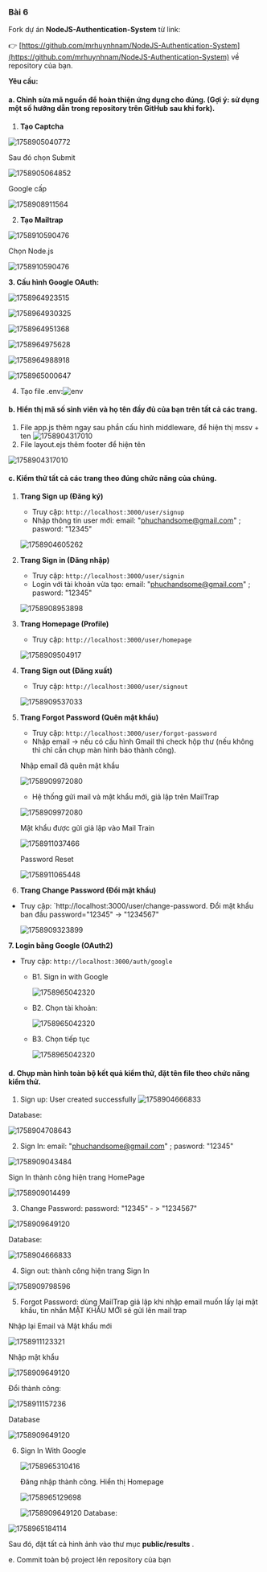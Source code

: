 ### Bài 6

Fork dự án **NodeJS-Authentication-System** từ link:

👉 [https://github.com/mrhuynhnam/NodeJS-Authentication-System](https://github.com/mrhuynhnam/NodeJS-Authentication-System) về repository của bạn.

**Yêu cầu:**

#### **a. Chỉnh sửa mã nguồn để hoàn thiện ứng dụng cho đúng. (Gợi ý: sử dụng một số hướng dẫn trong repository trên GitHub sau khi fork).**

1. **Tạo Captcha**

![1758905040772](public/image/captcha1.png)

Sau đó chọn Submit

![1758905064852](public/image/captcha2.png)

Google cấp

![1758908911564](public/image/captcha3.png)

2. **Tạo Mailtrap**

![1758910590476](public/image/mail-trap.png)

Chọn Node.js

![1758910590476](public/image/mail-trap1.png)

**3. Cấu hình Google OAuth:**

![1758964923515](public/image/oAuth1.png)

![1758964930325](public/image/oAuth2.png)

![1758964951368](public/image/oAuth3.png)

![1758964975628](public/image/oAuth4.png)

![1758964988918](public/image/oAuth5.png)

![1758965000647](public/image/oAuth6.png)

4. Tạo file .env:![env](public/image/env.png)

#### b. Hiển thị **mã số sinh viên** và **họ tên đầy đủ** của bạn trên tất cả các trang.

1. File app.js thêm ngay sau phần cấu hình middleware, để hiện thị mssv + ten
   ![1758904317010](public/image/showID_Name.png)
2. File layout.ejs thêm footer để hiện tên

![1758904317010](public/image/showID_Name1.png)

#### c. Kiểm thử tất cả các trang theo đúng chức năng của chúng.

1. **Trang Sign up (Đăng ký)**

   * Truy cập: `http://localhost:3000/user/signup`
   * Nhập thông tin user mới: email: "phuchandsome@gmail.com" ;  pasword: "12345"

   ![1758904605262](public/image/signUp.png)
2. **Trang Sign in (Đăng nhập)**

   * Truy cập: `http://localhost:3000/user/signin`
   * Login với tài khoản vừa tạo: email:  "phuchandsome@gmail.com" ;  pasword: "12345"

   ![1758908953898](public/image/signIn.png)
3. **Trang Homepage (Profile)**

   * Truy cập: `http://localhost:3000/user/homepage`

   ![1758909504917](public/image/homepage.png)
4. **Trang Sign out (Đăng xuất)**

   * Truy cập: `http://localhost:3000/user/signout`

   ![1758909537033](public/image/sign-out.png)
5. **Trang Forgot Password (Quên mật khẩu)**

   * Truy cập: `http://localhost:3000/user/forgot-password`
   * Nhập email → nếu có cấu hình Gmail thì check hộp thư (nếu không thì chỉ cần chụp màn hình báo thành công).

   Nhập email đã quên mật khẩu

   ![1758909972080](public/image/forgot-password.png)

   - Hệ thống gửi mail và mật khẩu mới, giả lập trên MailTrap

   ![1758909972080](public/image/forgot-password1.png)

   Mật khẩu được gửi giả lập vào Mail Train

   ![1758911037466](public/image/mail-trap2.png)

   Password Reset

   ![1758911065448](public/image/mail-trap3.png)
6. **Trang Change Password (Đổi mật khẩu)**

* Truy cập: `http://localhost:3000/user/change-password. Đổi mật khẩu ban đầu password="12345" -> "1234567"

  ![1758909323899](public/image/change-password.png)

**7. Login bằng Google (OAuth2)**

* Truy cập: `http://localhost:3000/auth/google`

  * B1. Sign in with Google

    ![1758965042320](public/image/sign-in-gg.png)
  * B2. Chọn tài khoản:

    ![1758965042320](public/image/sign-in-gg1.png)
  * B3. Chọn tiếp tục

    ![1758965042320](public/image/sign-in-gg2.png)

#### d. Chụp màn hình toàn bộ kết quả kiểm thử, đặt tên file theo chức năng kiểm thử.

1. Sign up: User created successfully
   ![1758904666833](public/results/signUp.png)

Database:

![1758904708643](public/results/signUpDB.png)

2. Sign In: email: "phuchandsome@gmail.com" ;  pasword: "12345"

![1758909043484](public/results/signIn.png)

Sign In thành công hiện trang HomePage

![1758909014499](public/results/signIn-successfull.png)

3. Change Password: password: "12345" - > "1234567"

![1758909649120](public/results/change-password-enter.png)

Database:

![1758904666833](public/results/change-password-DB.png)

4. Sign out: thành công hiện trang Sign In

![1758909798596](public/results/log-out.png)

5. Forgot Password: dùng MailTrap giả lập khi nhập email muốn lấy lại mật khẩu, tin nhắn MẬT KHẨU MỚI sẽ gửi lên mail trap

Nhập lại Email và Mật khẩu mới

![1758911123321](public/results/forgot-password.png)

Nhập mật khẩu

![1758909649120](public/results/forgot-password-email.png)

Đổi thành công:

![1758911157236](public/image/homepage.png)

Database

![1758909649120](public/results/forgot-passwordDB.png)

6. Sign In With Google

   ![1758965310416](public/image/sign-in-gg.png)

   Đăng nhập thành công. Hiển thị Homepage

   ![1758965129698](public/results/sign-in-gg1.png)

   ![1758909649120](public/results/sign-in-gg.png)
   Database:

![1758965184114](public/results/sign-in-gg-DB.png)

Sau đó, đặt tất cả hình ảnh vào thư mục  **public/results** .

e. Commit toàn bộ project lên repository của bạn
